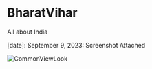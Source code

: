 # BharatVihar
All about India

[date]: September 9, 2023: Screenshot Attached

![CommonViewLook](https://github.com/pavan-kumar-arepu/BharatVihar/assets/13812858/b7b282b9-8062-40d1-a1b3-019c5fa56f58)
